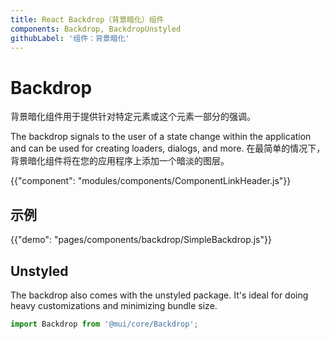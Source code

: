 ```yaml
---
title: React Backdrop（背景暗化）组件
components: Backdrop, BackdropUnstyled
githubLabel: '组件：背景暗化'
---
```


# Backdrop

<p class="description">背景暗化组件用于提供针对特定元素或这个元素一部分的强调。</p>

The backdrop signals to the user of a state change within the application and can be used for creating loaders, dialogs, and more. 在最简单的情况下，背景暗化组件将在您的应用程序上添加一个暗淡的图层。

{{"component": "modules/components/ComponentLinkHeader.js"}}

## 示例

{{"demo": "pages/components/backdrop/SimpleBackdrop.js"}}

## Unstyled

The backdrop also comes with the unstyled package. It's ideal for doing heavy customizations and minimizing bundle size.

```js
import Backdrop from '@mui/core/Backdrop';
```
